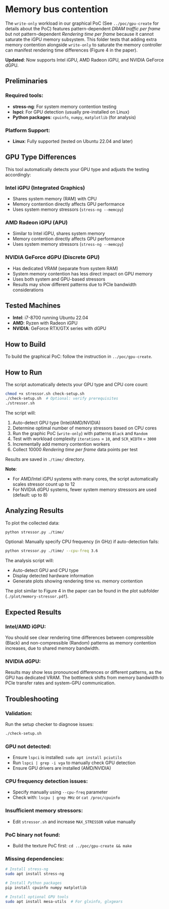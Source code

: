 # Memory bus contention

The `write-only` workload in our graphical PoC (See `../poc/gpu-create` for details about the PoC) features pattern-dependent *DRAM traffic per frame* but not pattern-dependent *Rendering time per frame* because it cannot saturate the iGPU memory subsystem.
This folder tests that adding extra memory contention alongside `write-only` to saturate the memory controller can manifest rendering time differences (Figure 4 in the paper).

**Updated**: Now supports Intel iGPU, AMD Radeon iGPU, and NVIDIA GeForce dGPU.

## Preliminaries

### Required tools:
- **stress-ng**: For system memory contention testing
- **lspci**: For GPU detection (usually pre-installed on Linux)
- **Python packages**: `cpuinfo`, `numpy`, `matplotlib` (for analysis)

### Platform Support:
- **Linux**: Fully supported (tested on Ubuntu 22.04 and later)

## GPU Type Differences

This tool automatically detects your GPU type and adjusts the testing accordingly:

### Intel iGPU (Integrated Graphics)
- Shares system memory (RAM) with CPU
- Memory contention directly affects GPU performance
- Uses system memory stressors (`stress-ng --memcpy`)

### AMD Radeon iGPU (APU)
- Similar to Intel iGPU, shares system memory
- Memory contention directly affects GPU performance
- Uses system memory stressors (`stress-ng --memcpy`)

### NVIDIA GeForce dGPU (Discrete GPU)
- Has dedicated VRAM (separate from system RAM)
- System memory contention has less direct impact on GPU memory
- Uses both system and GPU-based stressors
- Results may show different patterns due to PCIe bandwidth considerations

## Tested Machines

- **Intel**: i7-8700 running Ubuntu 22.04
- **AMD**: Ryzen with Radeon iGPU
- **NVIDIA**: GeForce RTX/GTX series with dGPU

## How to Build

To build the graphical PoC: follow the instruction in `../poc/gpu-create`.

## How to Run

The script automatically detects your GPU type and CPU core count:

```bash
chmod +x stressor.sh check-setup.sh
./check-setup.sh  # Optional: verify prerequisites
./stressor.sh
```

The script will:
1. Auto-detect GPU type (Intel/AMD/NVIDIA)
2. Determine optimal number of memory stressors based on CPU cores
3. Run the graphic PoC (`write-only`) with patterns `Black` and `Random`
4. Test with workload complexity `iterations` = `10`, and `SCR_WIDTH` = `3000`
5. Incrementally add memory contention workers
6. Collect 10000 *Rendering time per frame* data points per test

Results are saved in `./time/` directory.

**Note**: 
- For AMD/Intel iGPU systems with many cores, the script automatically scales stressor count up to 12
- For NVIDIA dGPU systems, fewer system memory stressors are used (default: up to 8)

## Analyzing Results

To plot the collected data:

```bash
python stressor.py ./time/
```

Optional: Manually specify CPU frequency (in GHz) if auto-detection fails:

```bash
python stressor.py ./time/ --cpu-freq 3.6
```

The analysis script will:
- Auto-detect GPU and CPU type
- Display detected hardware information
- Generate plots showing rendering time vs. memory contention

The plot similar to Figure 4 in the paper can be found in the plot subfolder (`./plot/memory-stressor.pdf`).

## Expected Results

### Intel/AMD iGPU:
You should see clear rendering time differences between compressible (Black) and non-compressible (Random) patterns as memory contention increases, due to shared memory bandwidth.

### NVIDIA dGPU:
Results may show less pronounced differences or different patterns, as the GPU has dedicated VRAM. The bottleneck shifts from memory bandwidth to PCIe transfer rates and system-GPU communication.

## Troubleshooting

### Validation:
Run the setup checker to diagnose issues:
```bash
./check-setup.sh
```

### GPU not detected:
- Ensure `lspci` is installed: `sudo apt install pciutils`
- Run `lspci | grep -i vga` to manually check GPU detection
- Ensure GPU drivers are installed (AMD/NVIDIA)

### CPU frequency detection issues:
- Specify manually using `--cpu-freq` parameter
- Check with: `lscpu | grep MHz` or `cat /proc/cpuinfo`

### Insufficient memory stressors:
- Edit `stressor.sh` and increase `MAX_STRESSOR` value manually

### PoC binary not found:
- Build the texture PoC first: `cd ../poc/gpu-create && make`

### Missing dependencies:
```bash
# Install stress-ng
sudo apt install stress-ng

# Install Python packages
pip install cpuinfo numpy matplotlib

# Install optional GPU tools
sudo apt install mesa-utils  # For glxinfo, glxgears
```
